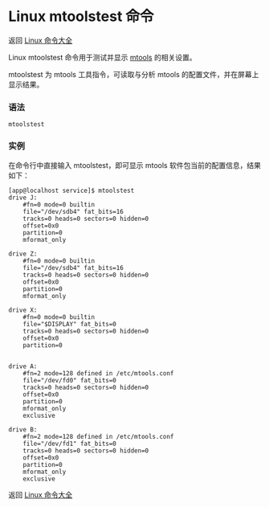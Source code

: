 # Linux mtoolstest 命令

返回 [Linux 命令大全](https://ahuang007.github.com/Linux-Command)

Linux mtoolstest 命令用于测试并显示 [mtools](https://github.com/ahuang007/Linux-Command/blob/master/mtools.md) 的相关设置。

mtoolstest 为 mtools 工具指令，可读取与分析 mtools 的配置文件，并在屏幕上显示结果。

### 语法

```
mtoolstest
```

### 实例

在命令行中直接输入 mtoolstest，即可显示 mtools 软件包当前的配置信息，结果如下：

```
[app@localhost service]$ mtoolstest
drive J:
	#fn=0 mode=0 builtin
	file="/dev/sdb4" fat_bits=16 
	tracks=0 heads=0 sectors=0 hidden=0
	offset=0x0
	partition=0
	mformat_only 

drive Z:
	#fn=0 mode=0 builtin
	file="/dev/sdb4" fat_bits=16 
	tracks=0 heads=0 sectors=0 hidden=0
	offset=0x0
	partition=0
	mformat_only 

drive X:
	#fn=0 mode=0 builtin
	file="$DISPLAY" fat_bits=0 
	tracks=0 heads=0 sectors=0 hidden=0
	offset=0x0
	partition=0
	

drive A:
	#fn=2 mode=128 defined in /etc/mtools.conf
	file="/dev/fd0" fat_bits=0 
	tracks=0 heads=0 sectors=0 hidden=0
	offset=0x0
	partition=0
	mformat_only 
	exclusive 

drive B:
	#fn=2 mode=128 defined in /etc/mtools.conf
	file="/dev/fd1" fat_bits=0 
	tracks=0 heads=0 sectors=0 hidden=0
	offset=0x0
	partition=0
	mformat_only 
	exclusive 

```

返回 [Linux 命令大全](https://ahuang007.github.com/Linux-Command)